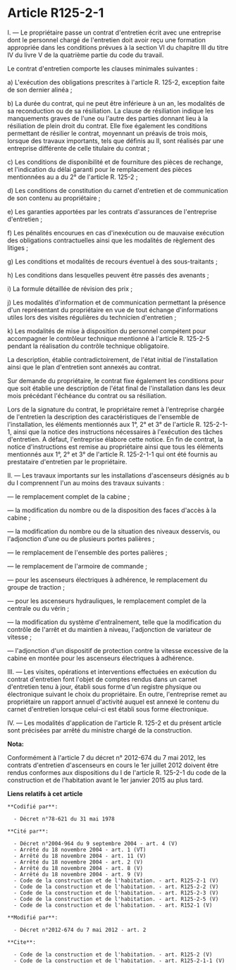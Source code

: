 # Article R125-2-1

I. ― Le propriétaire passe un contrat d'entretien écrit avec une entreprise dont le personnel chargé de l'entretien doit
avoir reçu une formation appropriée dans les conditions prévues à la section VI du chapitre III du titre IV du livre V de la
quatrième partie du code du travail. 

Le contrat d'entretien comporte les clauses minimales suivantes : 

a) L'exécution des obligations prescrites à l'article R. 125-2, exception faite de son dernier alinéa ; 

b) La durée du contrat, qui ne peut être inférieure à un an, les modalités de sa reconduction ou de sa résiliation. La clause
de résiliation indique les manquements graves de l'une ou l'autre des parties donnant lieu à la résiliation de plein droit du
contrat. Elle fixe également les conditions permettant de résilier le contrat, moyennant un préavis de trois mois, lorsque
des travaux importants, tels que définis au II, sont réalisés par une entreprise différente de celle titulaire du contrat ; 

c) Les conditions de disponibilité et de fourniture des pièces de rechange, et l'indication du délai garanti pour le
remplacement des pièces mentionnées au a du 2° de l'article R. 125-2 ; 

d) Les conditions de constitution du carnet d'entretien et de communication de son contenu au propriétaire ; 

e) Les garanties apportées par les contrats d'assurances de l'entreprise d'entretien ; 

f) Les pénalités encourues en cas d'inexécution ou de mauvaise exécution des obligations contractuelles ainsi que les
modalités de règlement des litiges ; 

g) Les conditions et modalités de recours éventuel à des sous-traitants ; 

h) Les conditions dans lesquelles peuvent être passés des avenants ; 

i) La formule détaillée de révision des prix ; 

j) Les modalités d'information et de communication permettant la présence d'un représentant du propriétaire en vue de tout
échange d'informations utiles lors des visites régulières du technicien d'entretien ; 

k) Les modalités de mise à disposition du personnel compétent pour accompagner le contrôleur technique mentionné à l'article
R. 125-2-5 pendant la réalisation du contrôle technique obligatoire. 

La description, établie contradictoirement, de l'état initial de l'installation ainsi que le plan d'entretien sont annexés au
contrat. 

Sur demande du propriétaire, le contrat fixe également les conditions pour que soit établie une description de l'état final
de l'installation dans les deux mois précédant l'échéance du contrat ou sa résiliation. 

Lors de la signature du contrat, le propriétaire remet à l'entreprise chargée de l'entretien la description des
caractéristiques de l'ensemble de l'installation, les éléments mentionnés aux 1°, 2° et 3° de l'article R. 125-2-1-1, ainsi
que la notice des instructions nécessaires à l'exécution des tâches d'entretien. A défaut, l'entreprise élabore cette notice.
En fin de contrat, la notice d'instructions est remise au propriétaire ainsi que tous les éléments mentionnés aux 1°, 2° et
3° de l'article R. 125-2-1-1 qui ont été fournis au prestataire d'entretien par le propriétaire. 

II. ― Les travaux importants sur les installations d'ascenseurs désignés au b du I comprennent l'un au moins des travaux
suivants : 

― le remplacement complet de la cabine ; 

― la modification du nombre ou de la disposition des faces d'accès à la cabine ; 

― la modification du nombre ou de la situation des niveaux desservis, ou l'adjonction d'une ou de plusieurs portes
palières ; 

― le remplacement de l'ensemble des portes palières ; 

― le remplacement de l'armoire de commande ; 

― pour les ascenseurs électriques à adhérence, le remplacement du groupe de traction ; 

― pour les ascenseurs hydrauliques, le remplacement complet de la centrale ou du vérin ; 

― la modification du système d'entraînement, telle que la modification du contrôle de l'arrêt et du maintien à niveau,
l'adjonction de variateur de vitesse ; 

― l'adjonction d'un dispositif de protection contre la vitesse excessive de la cabine en montée pour les ascenseurs
électriques à adhérence. 

III. ― Les visites, opérations et interventions effectuées en exécution du contrat d'entretien font l'objet de comptes rendus
dans un carnet d'entretien tenu à jour, établi sous forme d'un registre physique ou électronique suivant le choix du
propriétaire. En outre, l'entreprise remet au propriétaire un rapport annuel d'activité auquel est annexé le contenu du
carnet d'entretien lorsque celui-ci est établi sous forme électronique. 

IV. ― Les modalités d'application de l'article R. 125-2 et du présent article sont précisées par arrêté du ministre chargé de
la construction.

**Nota:**

Conformément à l'article 7 du décret n° 2012-674 du 7 mai 2012, les contrats d'entretien d'ascenseurs en cours le 1er juillet
2012 doivent être rendus conformes aux dispositions du I de l'article R. 125-2-1 du code de la construction et de
l'habitation avant le 1er janvier 2015 au plus tard.

**Liens relatifs à cet article**

	**Codifié par**:

	  - Décret n°78-621 du 31 mai 1978

	**Cité par**:

	  - Décret n°2004-964 du 9 septembre 2004 - art. 4 (V)
	  - Arrêté du 18 novembre 2004 - art. 1 (VT)
	  - Arrêté du 18 novembre 2004 - art. 11 (V)
	  - Arrêté du 18 novembre 2004 - art. 2 (V)
	  - Arrêté du 18 novembre 2004 - art. 8 (V)
	  - Arrêté du 18 novembre 2004 - art. 9 (V)
	  - Code de la construction et de l'habitation. - art. R125-2-1 (V)
	  - Code de la construction et de l'habitation. - art. R125-2-2 (V)
	  - Code de la construction et de l'habitation. - art. R125-2-3 (V)
	  - Code de la construction et de l'habitation. - art. R125-2-5 (V)
	  - Code de la construction et de l'habitation. - art. R152-1 (V)

	**Modifié par**:

	  - Décret n°2012-674 du 7 mai 2012 - art. 2

	**Cite**:

	  - Code de la construction et de l'habitation. - art. R125-2 (V)
	  - Code de la construction et de l'habitation. - art. R125-2-1-1 (V)
